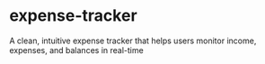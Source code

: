 # expense-tracker
A clean, intuitive expense tracker that helps users monitor income, expenses, and balances in real-time
